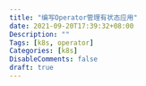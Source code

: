 ```yaml
---
title: "编写Operator管理有状态应用"
date: 2021-09-20T17:39:32+08:00
Description: ""
Tags: [k8s, operator]
Categories: [k8s]
DisableComments: false
draft: true
---
```


